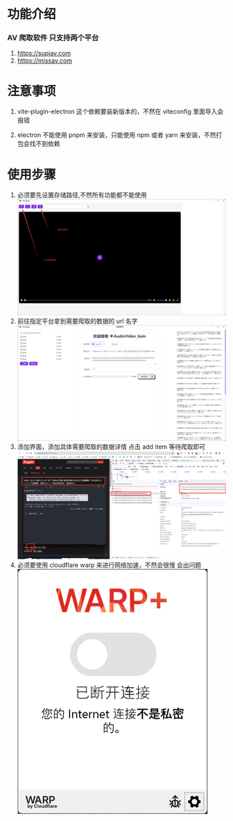 # 功能介绍

### AV 爬取软件 只支持两个平台

1. https://supjav.com
2. https://missav.com

# 注意事项

1. vite-plugin-electron 这个依赖要装新版本的，不然在 viteconfig 里面导入会报错

2. electron 不能使用 pnpm 来安装，只能使用 npm 或者 yarn 来安装，不然打包会找不到依赖

# 使用步骤

1. 必须要先设置存储路径,不然所有功能都不能使用
   ![初始界面](/public/image.png)
2. 前往指定平台拿到需要爬取的数据的 url 名字
   ![添加界面](/public/image-1.png)
3. 添加界面，添加具体需要爬取的数据详情 点击 add item 等待爬取即可
   ![Alt text](/public/image-2.png)
4. 必须要使用 cloudflare warp 来进行网络加速，不然会很慢 会出问题
   ![Alt text](/public/image-3.png)
